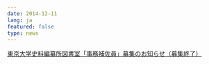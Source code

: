 ```yaml
---
date: 2014-12-11
lang: ja
featured: false
type: news
---
```

<a href="/news/2014/20141211tosyo.pdf">東京大学史料編纂所図書室「事務補佐員」募集のお知らせ（募集終了）</a>
